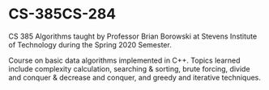 # CS-385CS-284
CS 385 Algorithms taught by Professor Brian Borowski at Stevens Institute of Technology during the Spring 2020 Semester.

Course on basic data algorithms implemented in C++. Topics learned include complexity calculation, searching & sorting, brute forcing, divide and conquer & decrease and conquer, and greedy and iterative techniques.
